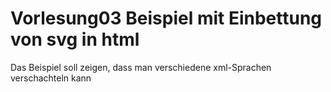 # Vorlesung03 Beispiel mit Einbettung von svg in html

Das Beispiel soll zeigen, dass man verschiedene xml-Sprachen verschachteln kann
